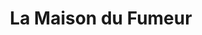 ---
title: "La Maison du Fumeur"
url: /mont-de-marsan/la-maison-du-fumeur/
shop: marchand de journaux
---